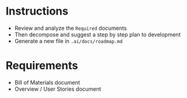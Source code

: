 # Instructions 
- Review and analyze the `Required` documents
- Then decompose and suggest a step by step plan to development
- Generate a new file in `.ai/docs/roadmap.md`

# Requirements
- Bill of Materials document
- Overview / User Stories document